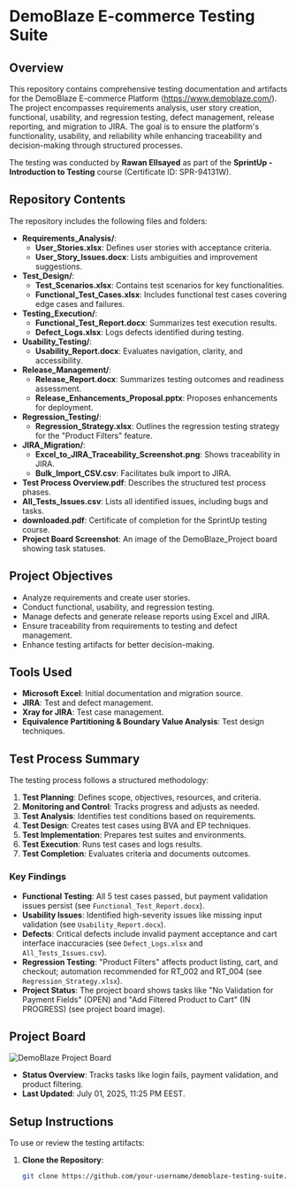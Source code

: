 # DemoBlaze E-commerce Testing Suite

## Overview
This repository contains comprehensive testing documentation and artifacts for the DemoBlaze E-commerce Platform (https://www.demoblaze.com/). The project encompasses requirements analysis, user story creation, functional, usability, and regression testing, defect management, release reporting, and migration to JIRA. The goal is to ensure the platform's functionality, usability, and reliability while enhancing traceability and decision-making through structured processes.

The testing was conducted by **Rawan Ellsayed** as part of the **SprintUp - Introduction to Testing** course (Certificate ID: SPR-94131W).

## Repository Contents
The repository includes the following files and folders:
- **Requirements_Analysis/**:
  - **User_Stories.xlsx**: Defines user stories with acceptance criteria.
  - **User_Story_Issues.docx**: Lists ambiguities and improvement suggestions.
- **Test_Design/**:
  - **Test_Scenarios.xlsx**: Contains test scenarios for key functionalities.
  - **Functional_Test_Cases.xlsx**: Includes functional test cases covering edge cases and failures.
- **Testing_Execution/**:
  - **Functional_Test_Report.docx**: Summarizes test execution results.
  - **Defect_Logs.xlsx**: Logs defects identified during testing.
- **Usability_Testing/**:
  - **Usability_Report.docx**: Evaluates navigation, clarity, and accessibility.
- **Release_Management/**:
  - **Release_Report.docx**: Summarizes testing outcomes and readiness assessment.
  - **Release_Enhancements_Proposal.pptx**: Proposes enhancements for deployment.
- **Regression_Testing/**:
  - **Regression_Strategy.xlsx**: Outlines the regression testing strategy for the "Product Filters" feature.
- **JIRA_Migration/**:
  - **Excel_to_JIRA_Traceability_Screenshot.png**: Shows traceability in JIRA.
  - **Bulk_Import_CSV.csv**: Facilitates bulk import to JIRA.
- **Test Process Overview.pdf**: Describes the structured test process phases.
- **All_Tests_Issues.csv**: Lists all identified issues, including bugs and tasks.
- **downloaded.pdf**: Certificate of completion for the SprintUp testing course.
- **Project Board Screenshot**: An image of the DemoBlaze_Project board showing task statuses.

## Project Objectives
- Analyze requirements and create user stories.
- Conduct functional, usability, and regression testing.
- Manage defects and generate release reports using Excel and JIRA.
- Ensure traceability from requirements to testing and defect management.
- Enhance testing artifacts for better decision-making.

## Tools Used
- **Microsoft Excel**: Initial documentation and migration source.
- **JIRA**: Test and defect management.
- **Xray for JIRA**: Test case management.
- **Equivalence Partitioning & Boundary Value Analysis**: Test design techniques.

## Test Process Summary
The testing process follows a structured methodology:
1. **Test Planning**: Defines scope, objectives, resources, and criteria.
2. **Monitoring and Control**: Tracks progress and adjusts as needed.
3. **Test Analysis**: Identifies test conditions based on requirements.
4. **Test Design**: Creates test cases using BVA and EP techniques.
5. **Test Implementation**: Prepares test suites and environments.
6. **Test Execution**: Runs test cases and logs results.
7. **Test Completion**: Evaluates criteria and documents outcomes.

### Key Findings
- **Functional Testing**: All 5 test cases passed, but payment validation issues persist (see `Functional_Test_Report.docx`).
- **Usability Issues**: Identified high-severity issues like missing input validation (see `Usability_Report.docx`).
- **Defects**: Critical defects include invalid payment acceptance and cart interface inaccuracies (see `Defect_Logs.xlsx` and `All_Tests_Issues.csv`).
- **Regression Testing**: "Product Filters" affects product listing, cart, and checkout; automation recommended for RT_002 and RT_004 (see `Regression_Strategy.xlsx`).
- **Project Status**: The project board shows tasks like "No Validation for Payment Fields" (OPEN) and "Add Filtered Product to Cart" (IN PROGRESS) (see project board image).

## Project Board
![DemoBlaze Project Board](attachment://DemoBlaze_Project_board.png)
- **Status Overview**: Tracks tasks like login fails, payment validation, and product filtering.
- **Last Updated**: July 01, 2025, 11:25 PM EEST.

## Setup Instructions
To use or review the testing artifacts:
1. **Clone the Repository**:
   ```bash
   git clone https://github.com/your-username/demoblaze-testing-suite.git
